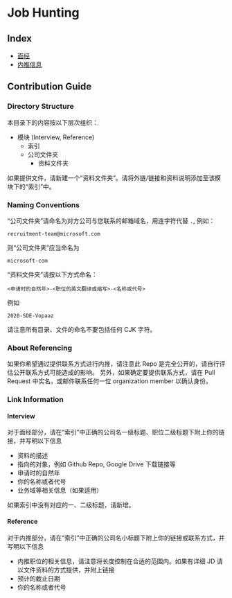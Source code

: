 # Job Hunting

## Index

- [面经](Interview/index.md)
- [内推信息](Reference/index.md)

## Contribution Guide

### Directory Structure

本目录下的内容按以下层次组织：

- 模块 (Interview, Reference)
    - 索引
    - 公司文件夹
        - 资料文件夹

如果提供文件，请新建一个“资料文件夹”。请将外链/链接和资料说明添加至该模块下的“索引”中。

### Naming Conventions

“公司文件夹”请命名为对方公司与您联系的邮箱域名，用连字符代替 `.`, 例如：

```
recruitment-team@microsoft.com
```

则“公司文件夹”应当命名为

```
microsoft-com
```

“资料文件夹”请按以下方式命名：

```
<申请时的自然年>-<职位的英文翻译或缩写>-<名称或代号>
```

例如

```
2020-SDE-Vopaaz
```

请注意所有目录、文件的命名不要包括任何 CJK 字符。

### About Referencing

如果你希望通过提供联系方式进行内推，请注意此 Repo 是完全公开的，请自行评估公开联系方式可能造成的影响。
另外，如果确定要提供联系方式，请在 Pull Request 中实名，或邮件联系任何一位 organization member 以确认身份。

### Link Information

#### Interview

对于面经部分，请在“索引”中正确的公司名一级标题、职位二级标题下附上你的链接，并写明以下信息

- 资料的描述
- 指向的对象，例如 Github Repo, Google Drive 下载链接等
- 申请时的自然年
- 你的名称或者代号
- 业务域等相关信息（如果适用）

如果索引中没有对应的一、二级标题，请新增。

#### Reference

对于内推部分，请在“索引”中正确的公司名小标题下附上你的链接或联系方式，并写明以下信息

- 内推职位的相关信息，请注意将长度控制在合适的范围内。如果有详细 JD 请以文件资料的方式提供，并附上链接
- 预计的截止日期
- 你的名称或者代号

